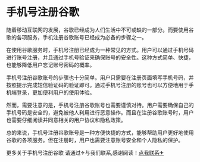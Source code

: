 # 手机号注册谷歌

随着移动互联网的发展，谷歌已经成为人们生活中不可或缺的一部分。而要使用谷歌的各项服务，手机注册谷歌账号已经成为必备的步骤之一。

在使用谷歌服务时，手机号注册已经成为一种常见的方式。用户可以通过手机号码进行账号注册，并且通过手机号验证来确保账号的安全性。这种方式简单、快捷，也能够降低用户忘记账号密码的概率。

手机号注册谷歌账号的步骤也十分简单。用户只需要在注册页面填写手机号码，并按照提示完成短信验证码的验证即可。通过手机号注册的账号也可以方便地用于手机端登录，更加便利用户的使用体验。

然而，需要注意的是，手机号注册谷歌账号也需要谨慎对待。用户需要确保自己的手机号码是安全的，避免被他人利用进行恶意操作。而且在注册谷歌账号时，用户也需要仔细阅读并同意相关的用户协议和隐私政策。

总的来说，手机号注册谷歌账号是一种方便快捷的方式，能够帮助用户更好地使用谷歌的各项服务。但在注册时，用户也需要注意账号安全和个人隐私的保护。

更多关于手机号注册谷歌 请通过✈与我们联系,感谢阅读！[点我联系✈](https://wiki.G208.com)